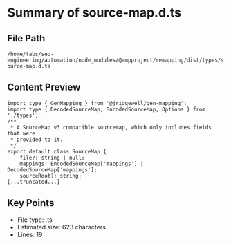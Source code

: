 # Summary of source-map.d.ts
  
## File Path
`/home/tabs/seo-engineering/automation/node_modules/@ampproject/remapping/dist/types/source-map.d.ts`

## Content Preview
```
import type { GenMapping } from '@jridgewell/gen-mapping';
import type { DecodedSourceMap, EncodedSourceMap, Options } from './types';
/**
 * A SourceMap v3 compatible sourcemap, which only includes fields that were
 * provided to it.
 */
export default class SourceMap {
    file?: string | null;
    mappings: EncodedSourceMap['mappings'] | DecodedSourceMap['mappings'];
    sourceRoot?: string;
[...truncated...]
```

## Key Points
- File type: .ts
- Estimated size: 623 characters
- Lines: 19
